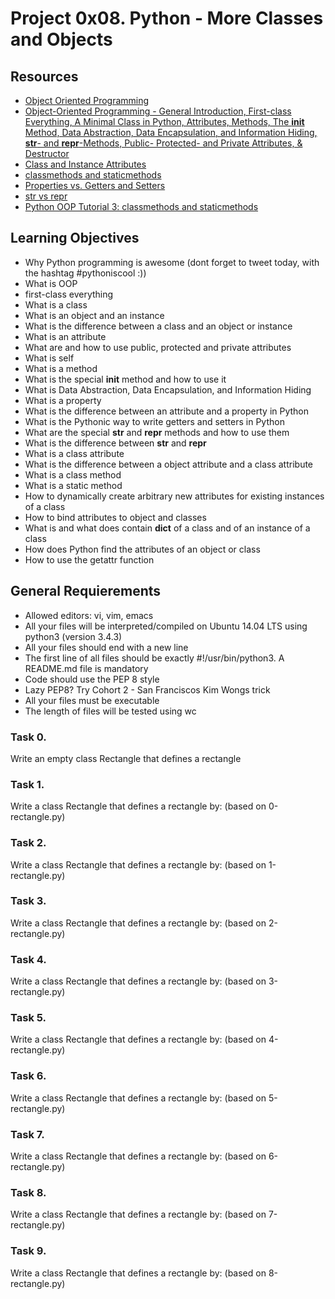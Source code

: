 # Project 0x08. Python - More Classes and Objects

## Resources


* [Object Oriented Programming](https://python.swaroopch.com/oop.html)
* [Object-Oriented Programming - General Introduction, First-class Everything, A Minimal Class in Python, Attributes, Methods, The __init__ Method, Data Abstraction, Data Encapsulation, and Information Hiding, __str__- and __repr__-Methods, Public- Protected- and Private Attributes, & Destructor](https://www.python-course.eu/python3_object_oriented_programming.php)
* [Class and Instance Attributes](https://www.python-course.eu/python3_class_and_instance_attributes.php)
* [classmethods and staticmethods](https://www.python-course.eu/python3_class_and_instance_attributes.php)
* [Properties vs. Getters and Setters](https://www.python-course.eu/python3_properties.php)
* [str vs repr](https://www.python-course.eu/python3_properties.php)
* [Python OOP Tutorial 3: classmethods and staticmethods](https://www.youtube.com/watch?v=rq8cL2XMM5M)

## Learning Objectives



 *   Why Python programming is awesome (dont forget to tweet today, with the hashtag #pythoniscool :))
 *   What is OOP
 *   first-class everything
 *   What is a class
 *   What is an object and an instance
 *   What is the difference between a class and an object or instance
 *   What is an attribute
 *   What are and how to use public, protected and private attributes
 *   What is self
 *   What is a method
 *   What is the special __init__ method and how to use it
 *   What is Data Abstraction, Data Encapsulation, and Information Hiding
 *   What is a property
 *   What is the difference between an attribute and a property in Python
 *   What is the Pythonic way to write getters and setters in Python
 *   What are the special __str__ and __repr__ methods and how to use them
 *   What is the difference between __str__ and __repr__
 *   What is a class attribute
 *   What is the difference between a object attribute and a class attribute
 *   What is a class method
 *   What is a static method
 *   How to dynamically create arbitrary new attributes for existing instances of a class
 *   How to bind attributes to object and classes
 *   What is and what does contain __dict__ of a class and of an instance of a class
 *   How does Python find the attributes of an object or class
 *   How to use the getattr function

## General Requierements

 *   Allowed editors: vi, vim, emacs
 *   All your files will be interpreted/compiled on Ubuntu 14.04 LTS using python3 (version 3.4.3)
 *   All your files should end with a new line
 *   The first line of all files should be exactly #!/usr/bin/python3. A README.md file is mandatory
 *   Code should use the PEP 8 style
 *   Lazy PEP8? Try Cohort 2 - San Franciscos Kim Wongs trick
 *   All your files must be executable
 *   The length of files will be tested using wc


### Task 0.
Write an empty class Rectangle that defines a rectangle

### Task 1.
Write a class Rectangle that defines a rectangle by: (based on 0-rectangle.py)

### Task 2.
Write a class Rectangle that defines a rectangle by: (based on 1-rectangle.py)

### Task 3.
Write a class Rectangle that defines a rectangle by: (based on 2-rectangle.py)

### Task 4.
Write a class Rectangle that defines a rectangle by: (based on 3-rectangle.py)

### Task 5.
Write a class Rectangle that defines a rectangle by: (based on 4-rectangle.py)

### Task 6.
Write a class Rectangle that defines a rectangle by: (based on 5-rectangle.py)

### Task 7.
Write a class Rectangle that defines a rectangle by: (based on 6-rectangle.py)

### Task 8.
Write a class Rectangle that defines a rectangle by: (based on 7-rectangle.py)

### Task 9.
Write a class Rectangle that defines a rectangle by: (based on 8-rectangle.py)
